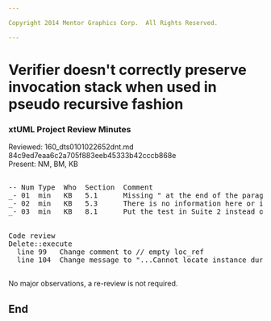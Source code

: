 ```yaml
---

Copyright 2014 Mentor Graphics Corp.  All Rights Reserved.

---
```


# Verifier doesn't correctly preserve invocation stack when used in pseudo recursive fashion
### xtUML Project Review Minutes

Reviewed:  160_dts0101022652dnt.md  84c9ed7eaa6c2a705f883eeb45333b42cccb868e  
Present:  NM, BM, KB

<pre>

-- Num Type  Who  Section  Comment
_- 01  min   KB   5.1      Missing " at the end of the paragraph
_- 02  min   KB   5.3      There is no information here or in section 6 about what the result of the investigation is.  Add it.
_- 03  min   KB   8.1      Put the test in Suite 2 instead of Suite 1


Code review
Delete::execute
  line 99   Change comment to // empty loc_ref
  line 104  Change message to "...Cannot locate instance during deletion"
  
</pre>
   
No major observations, a re-review is not required.


End
---
